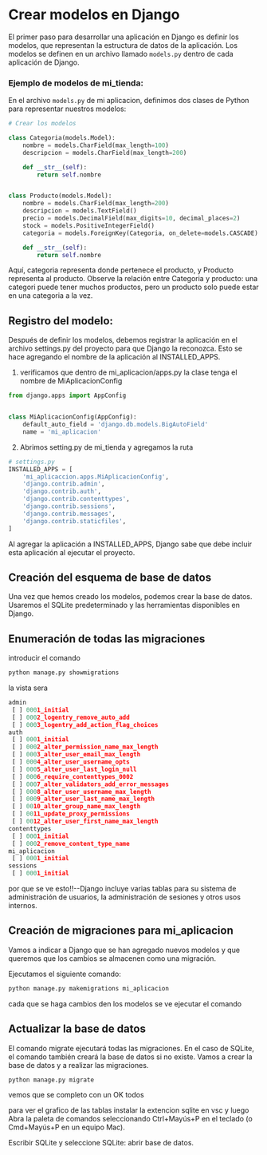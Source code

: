 # Crear modelos en Django

El primer paso para desarrollar una aplicación en Django es definir los modelos, que representan la estructura de datos de la aplicación. Los modelos se definen en un archivo llamado `models.py` dentro de cada aplicación de Django.

### Ejemplo de modelos de mi_tienda:

En el archivo `models.py` de mi aplicacion, definimos dos clases de Python para representar nuestros modelos:

```python
# Crear los modelos

class Categoria(models.Model):
    nombre = models.CharField(max_length=100)
    descripcion = models.CharField(max_length=200)

    def __str__(self):
        return self.nombre


class Producto(models.Model):
    nombre = models.CharField(max_length=200)
    descripcion = models.TextField()
    precio = models.DecimalField(max_digits=10, decimal_places=2)
    stock = models.PositiveIntegerField()
    categoria = models.ForeignKey(Categoria, on_delete=models.CASCADE)

    def __str__(self):
        return self.nombre
```

Aquí, categoria representa donde pertenece el producto, y Producto representa al producto. Observe la relación entre Categoria y producto: una categori puede tener muchos productos, pero un producto solo puede estar en una categoria a la vez.

## Registro del modelo:

Después de definir los modelos, debemos registrar la aplicación en el archivo settings.py del proyecto para que Django la reconozca. Esto se hace agregando el nombre de la aplicación al INSTALLED_APPS.

1. verificamos que dentro de mi_aplicacion/apps.py la clase tenga el nombre de MiAplicacionConfig

```py
from django.apps import AppConfig


class MiAplicacionConfig(AppConfig):
    default_auto_field = 'django.db.models.BigAutoField'
    name = 'mi_aplicacion'
```

2. Abrimos setting.py de mi_tienda y agregamos la ruta

```py
# settings.py
INSTALLED_APPS = [
    'mi_aplicaccion.apps.MiAplicacionConfig',
    'django.contrib.admin',
    'django.contrib.auth',
    'django.contrib.contenttypes',
    'django.contrib.sessions',
    'django.contrib.messages',
    'django.contrib.staticfiles',
]
```

Al agregar la aplicación a INSTALLED_APPS, Django sabe que debe incluir esta aplicación al ejecutar el proyecto.

## Creación del esquema de base de datos

Una vez que hemos creado los modelos, podemos crear la base de datos. Usaremos el SQLite predeterminado y las herramientas disponibles en Django.

## Enumeración de todas las migraciones

introducir el comando

```bash
python manage.py showmigrations
```

la vista sera

```py
admin
 [ ] 0001_initial
 [ ] 0002_logentry_remove_auto_add
 [ ] 0003_logentry_add_action_flag_choices
auth
 [ ] 0001_initial
 [ ] 0002_alter_permission_name_max_length
 [ ] 0003_alter_user_email_max_length
 [ ] 0004_alter_user_username_opts
 [ ] 0005_alter_user_last_login_null
 [ ] 0006_require_contenttypes_0002
 [ ] 0007_alter_validators_add_error_messages
 [ ] 0008_alter_user_username_max_length
 [ ] 0009_alter_user_last_name_max_length
 [ ] 0010_alter_group_name_max_length
 [ ] 0011_update_proxy_permissions
 [ ] 0012_alter_user_first_name_max_length
contenttypes
 [ ] 0001_initial
 [ ] 0002_remove_content_type_name
mi_aplicacion
 [ ] 0001_initial
sessions
 [ ] 0001_initial
```

por que se ve esto!!--Django incluye varias tablas para su sistema de administración de usuarios, la administración de sesiones y otros usos internos.

## Creación de migraciones para mi_aplicacion

Vamos a indicar a Django que se han agregado nuevos modelos y que queremos que los cambios se almacenen como una migración.

Ejecutamos el siguiente comando:

```bash
python manage.py makemigrations mi_aplicacion
```

cada que se haga cambios den los modelos se ve ejecutar el comando

## Actualizar la base de datos

El comando migrate ejecutará todas las migraciones. En el caso de SQLite, el comando también creará la base de datos si no existe. Vamos a crear la base de datos y a realizar las migraciones.

```bash
python manage.py migrate
```

vemos que se completo con un OK todos

para ver el grafico de las tablas instalar la extencion sqlite en vsc
y luego Abra la paleta de comandos seleccionando Ctrl+Mayús+P en el teclado (o Cmd+Mayús+P en un equipo Mac).

Escribir SQLite y seleccione SQLite: abrir base de datos.
